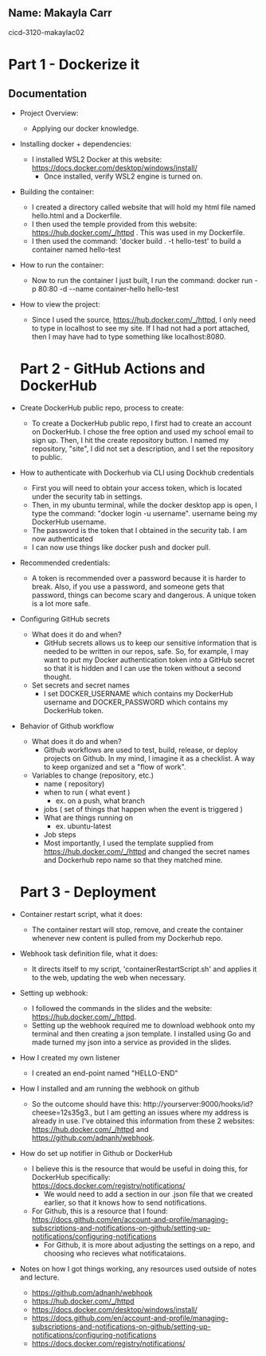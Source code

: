 ## Name: Makayla Carr
 cicd-3120-makaylac02

# Part 1 - Dockerize it
## Documentation

* Project Overview:
  * Applying our docker knowledge.
* Installing docker + dependencies:
  * I installed WSL2 Docker at this website: https://docs.docker.com/desktop/windows/install/
    * Once installed, verify WSL2 engine is turned on.
* Building the container: 
  * I created a directory called website that will hold my html file named hello.html and a Dockerfile.
  * I then used the temple provided from this website: https://hub.docker.com/_/httpd . This was used in my Dockerfile.
  * I then used the command: 'docker build . -t hello-test' to build a container named hello-test
* How to run the container: 
  * Now to run the container I just built, I run the command: docker run -p 80:80 -d --name container-hello hello-test
* How to view the project:
  * Since I used the source, https://hub.docker.com/_/httpd, I only need to type in localhost to see my site. If I had not had a port attached, then I may have had to type something like localhost:8080.


  # Part 2 - GitHub Actions and DockerHub
  
* Create DockerHub public repo, process to create:
  * To create a DockerHub public repo, I first had to create an account on DockerHub. I chose the free option and used my school email to sign up. Then, I hit the create repository button. I named my repository, "site", I did not set a description, and I set the repository to public. 
* How to authenticate with Dockerhub via CLI using Dockhub credentials
  * First you will need to obtain your access token, which is located under the security tab in settings.
  * Then, in my ubuntu terminal, while the docker desktop app is open, I type the command: "docker login -u username". username being my DockerHub username. 
  * The password is the token that I obtained in the security tab. I am now authenticated
  * I can now use things like docker push and docker pull.
* Recommended credentials: 
  * A token is recommended over a password because it is harder to break. Also, if you use a password, and someone gets that password, things can become scary and dangerous. A unique token is a lot more safe.
* Configuring GitHub secrets
  * What does it do and when?
    * GitHub secrets allows us to keep our sensitive information that is needed to be written in our repos, safe. So, for example, I may want to put my Docker authentication token into a GitHub secret so that it is hidden and I can use the token without a second thought. 
  * Set secrets and secret names
    * I set DOCKER_USERNAME which contains my DockerHub username and DOCKER_PASSWORD which contains my DockerHub token.
* Behavior of Github workflow
  * What does it do and when? 
    * Github workflows are used to test, build, release, or deploy projects on Github. In my mind, I imagine it as a checklist. A way to keep organized and set a "flow of work".
  * Variables to change (repository, etc.)
    * name ( repository)
    * when to run ( what event )
      * ex. on a push, what branch
    * jobs ( set of things that happen when the event is triggered ) 
    * What are things running on
      * ex. ubuntu-latest
    * Job steps 
    * Most importantly, I used the template supplied from https://hub.docker.com/_/httpd and changed the secret names and Dockerhub repo name so that they matched mine.

  # Part 3 - Deployment

* Container restart script, what it does:
  * The container restart will stop, remove, and create the container whenever new content is pulled from my Dockerhub repo.
* Webhook task definition file, what it does: 
  * It directs itself to my script, 'containerRestartScript.sh' and applies it to the web, updating the web when necessary. 
* Setting up webhook: 
  * I followed the commands in the slides and the website: https://hub.docker.com/_/httpd.
  * Setting up the webhook required me to download webhook onto my terminal and then creating a json template. I installed using Go and made turned my json into a service as provided in the slides. 
* How I created my own listener
  * I created an end-point named "HELLO-END"
* How I installed and am running the webhook on github
  * So the outcome should have this: http://yourserver:9000/hooks/id?cheese=12s35g3., but I am getting an issues where my address is already in use. I've obtained this information from these 2 websites: https://hub.docker.com/_/httpd and https://github.com/adnanh/webhook.
* How do set up notifier in Github or DockerHub
  * I believe this is the resource that would be useful in doing this, for DockerHub specifically: https://docs.docker.com/registry/notifications/
    * We would need to add a section in our .json file that we created earlier, so that it knows how to send notifications. 
  * For Github, this is a resource that I found: https://docs.github.com/en/account-and-profile/managing-subscriptions-and-notifications-on-github/setting-up-notifications/configuring-notifications
    * For Github, it is more about adjusting the settings on a repo, and choosing who recieves what notificataions.
    
* Notes on how I got things working, any resources used outside of notes and lecture.
  * https://github.com/adnanh/webhook
  * https://hub.docker.com/_/httpd
  * https://docs.docker.com/desktop/windows/install/
  * https://docs.github.com/en/account-and-profile/managing-subscriptions-and-notifications-on-github/setting-up-notifications/configuring-notifications
  * https://docs.docker.com/registry/notifications/

